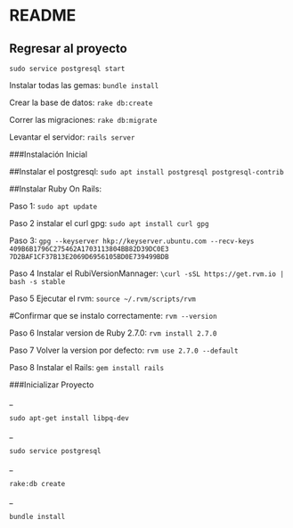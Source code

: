 # README


## Regresar al proyecto


    

    sudo service postgresql start



Instalar todas las gemas:   `bundle install`

Crear la base de datos:     `rake db:create`    

Correr las migraciones:     `rake db:migrate`

Levantar el servidor:       `rails server`




###Instalación Inicial




##Instalar el postgresql: `sudo apt install postgresql postgresql-contrib`


##Instalar Ruby On Rails: 


Paso 1: `sudo apt update`
 

    
 Paso 2 instalar el curl gpg:   `sudo apt install curl gpg`
 
  
    
 Paso 3:   `gpg --keyserver hkp://keyserver.ubuntu.com --recv-keys 409B6B1796C275462A1703113804BB82D39DC0E3 7D2BAF1CF37B13E2069D6956105BD0E739499BDB`



 Paso 4 Instalar el RubiVersionMannager: `\curl -sSL https://get.rvm.io | bash -s stable`



  Paso 5 Ejecutar el rvm:  `source ~/.rvm/scripts/rvm`
  

#Confirmar que se instalo correctamente: `rvm --version`

    
    
 Paso 6 Instalar version de Ruby 2.7.0:  `rvm install 2.7.0` 



 Paso 7 Volver la version por defecto:  `rvm use 2.7.0 --default`
    

    
 Paso 8 Instalar el Rails: `gem install rails`


###Inicializar Proyecto


_

    sudo apt-get install libpq-dev
    
_

    sudo service postgresql
    
_

    rake:db create
    
_

    bundle install
    

